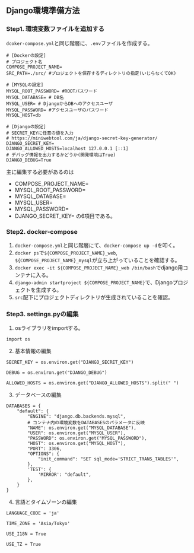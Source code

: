 ## Django環境準備方法
### Step1. 環境変数ファイルを追加する
`dcoker-compose.yml`と同じ階層に、`.env`ファイルを作成する。
```
# [Dockerの設定]
# プロジェクト名
COMPOSE_PROJECT_NAME=
SRC_PATH=./src/ #プロジェクトを保存するディレクトリの指定(いじらなくてOK)

# [MYSQLの設定]
MYSQL_ROOT_PASSWORD= #ROOTパスワード
MYSQL_DATABASE= # DB名
MYSQL_USER= # DjangoからDBへのアクセスユーザ
MYSQL_PASSWORD= #アクセスユーザのパスワード
MYSQL_HOST=db

# [Djangoの設定]
# SECRET_KEYに任意の値を入力
# https://miniwebtool.com/ja/django-secret-key-generator/
DJANGO_SECRET_KEY=
DJANGO_ALLOWED_HOSTS=localhost 127.0.0.1 [::1]
# デバッグ情報を出力するかどうか(開発環境はTrue)
DJANGO_DEBUG=True

```

主に編集する必要があるのは
- COMPOSE_PROJECT_NAME=
- MYSQL_ROOT_PASSWORD=
- MYSQL_DATABASE=
- MYSQL_USER=
- MYSQL_PASSWORD=
- DJANGO_SECRET_KEY=
の6項目である。

### Step2. docker-compose
1. `docker-compose.yml`と同じ階層にて、`docker-compose up -d`を叩く。
2. `docker ps`で`${COMPOSE_PROJECT_NAME}_web`, `${COMPOSE_PROJECT_NAME}_mysql`が立ち上がっていることを確認する。
3. `docker exec -it ${COMPOSE_PROJECT_NAME}_web /bin/bash`でdjango用コンテナに入る。
4. `django-admin startproject ${COMPOSE_PROJECT_NAME}`で、Djangoプロジェクトを生成する。
5. `src`配下にプロジェクトディレクトリが生成されていることを確認。

### Step3. settings.pyの編集
1. osライブラリをimportする。
```
import os
```

2. 基本情報の編集
```
SECRET_KEY = os.environ.get("DJANGO_SECRET_KEY")

DEBUG = os.environ.get("DJANGO_DEBUG")

ALLOWED_HOSTS = os.environ.get("DJANGO_ALLOWED_HOSTS").split(" ")
```

3. データベースの編集
```
DATABASES = {
    "default": {
        "ENGINE": "django.db.backends.mysql",
        # コンテナ内の環境変数をDATABASESのパラメータに反映
        "NAME": os.environ.get("MYSQL_DATABASE"),
        "USER": os.environ.get("MYSQL_USER"),
        "PASSWORD": os.environ.get("MYSQL_PASSWORD"),
        "HOST": os.environ.get("MYSQL_HOST"),
        "PORT": 3306,
        "OPTIONS": {
            "init_command": "SET sql_mode='STRICT_TRANS_TABLES'",
        },
        'TEST': {
            'MIRROR': "default",
        },
    }
}
```

4. 言語とタイムゾーンの編集
```
LANGUAGE_CODE = 'ja'

TIME_ZONE = 'Asia/Tokyo'

USE_I18N = True

USE_TZ = True
```
